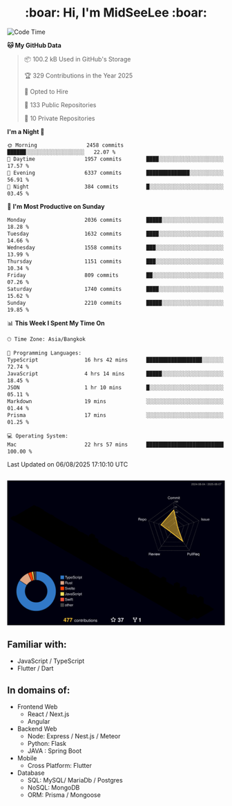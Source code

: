 <h1 align="center"> :boar: Hi, I'm MidSeeLee :boar:</h1>
 
<!--START_SECTION:waka-->
![Code Time](http://img.shields.io/badge/Code%20Time-3%2C304%20hrs%2033%20mins-blue)

**🐱 My GitHub Data** 

> 📦 100.2 kB Used in GitHub's Storage 
 > 
> 🏆 329 Contributions in the Year 2025
 > 
> 💼 Opted to Hire
 > 
> 📜 133 Public Repositories 
 > 
> 🔑 10 Private Repositories 
 > 
**I'm a Night 🦉** 

```text
🌞 Morning                2458 commits        ██████░░░░░░░░░░░░░░░░░░░   22.07 % 
🌆 Daytime                1957 commits        ████░░░░░░░░░░░░░░░░░░░░░   17.57 % 
🌃 Evening                6337 commits        ██████████████░░░░░░░░░░░   56.91 % 
🌙 Night                  384 commits         █░░░░░░░░░░░░░░░░░░░░░░░░   03.45 % 
```
📅 **I'm Most Productive on Sunday** 

```text
Monday                   2036 commits        █████░░░░░░░░░░░░░░░░░░░░   18.28 % 
Tuesday                  1632 commits        ████░░░░░░░░░░░░░░░░░░░░░   14.66 % 
Wednesday                1558 commits        ███░░░░░░░░░░░░░░░░░░░░░░   13.99 % 
Thursday                 1151 commits        ███░░░░░░░░░░░░░░░░░░░░░░   10.34 % 
Friday                   809 commits         ██░░░░░░░░░░░░░░░░░░░░░░░   07.26 % 
Saturday                 1740 commits        ████░░░░░░░░░░░░░░░░░░░░░   15.62 % 
Sunday                   2210 commits        █████░░░░░░░░░░░░░░░░░░░░   19.85 % 
```


📊 **This Week I Spent My Time On** 

```text
🕑︎ Time Zone: Asia/Bangkok

💬 Programming Languages: 
TypeScript               16 hrs 42 mins      ██████████████████░░░░░░░   72.74 % 
JavaScript               4 hrs 14 mins       █████░░░░░░░░░░░░░░░░░░░░   18.45 % 
JSON                     1 hr 10 mins        █░░░░░░░░░░░░░░░░░░░░░░░░   05.11 % 
Markdown                 19 mins             ░░░░░░░░░░░░░░░░░░░░░░░░░   01.44 % 
Prisma                   17 mins             ░░░░░░░░░░░░░░░░░░░░░░░░░   01.25 % 

💻 Operating System: 
Mac                      22 hrs 57 mins      █████████████████████████   100.00 % 
```


 Last Updated on 06/08/2025 17:10:10 UTC
<!--END_SECTION:waka-->

##

![](./profile-3d-contrib/profile-night-rainbow.svg)

## Familiar with:
- JavaScript / TypeScript
- Flutter / Dart

## In domains of:
- Frontend Web
  - React / Next.js
  - Angular
- Backend Web
  - Node: Express / Nest.js / Meteor
  - Python: Flask
  - JAVA : Spring Boot
- Mobile
  - Cross Platform: Flutter
- Database
  - SQL: MySQL/ MariaDb / Postgres
  - NoSQL: MongoDB
  - ORM: Prisma / Mongoose

